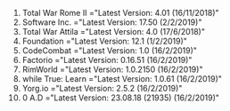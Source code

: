 1) Total War Rome II ="Latest Version: 4.01 (16/11/2018)"
2) Software Inc.     ="Latest Version: 17.50 (2/2/2019)"
3) Total War Attila  ="Latest Version: 4.0 (17/6/2018)"
4) Foundation        ="Latest Version: 12.1 (1/2/2019)"
5) CodeCombat        ="Latest Version: 1.0 (16/2/2019)"
6) Factorio          ="Latest Version: 0.16.51 (16/2/2019)"
7) RimWorld          ="Latest Version: 1.0.2150 (16/2/2019)"
8) while True: Learn ="Latest Version: 1.0.61 (16/2/2019)"
9) Yorg.io           ="Latest Version: 2.5.2 (16/2/2019)"
10) 0 A.D            ="Latest Version: 23.08.18 (21935) (16/2/2019)"
